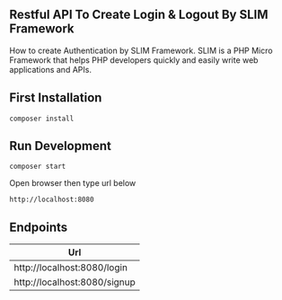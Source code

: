 ## Restful API To Create Login & Logout By SLIM Framework
How to create Authentication by SLIM Framework. SLIM is a PHP Micro Framework that helps PHP developers quickly and easily write web applications and APIs.

## First Installation
```
composer install
```

## Run Development
```
composer start
```

Open browser then type url below
```
http://localhost:8080
```
## Endpoints

| Url   
|---|
|  http://localhost:8080/login 
| http://localhost:8080/signup  
